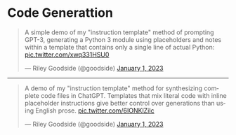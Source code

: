 # Code Generattion

<blockquote class="twitter-tweet"><p lang="en" dir="ltr">A simple demo of my &quot;instruction template&quot; method of prompting GPT-3, generating a Python 3 module using placeholders and notes within a template that contains only a single line of actual Python: <a href="https://t.co/xwq331HSU0">pic.twitter.com/xwq331HSU0</a></p>&mdash; Riley Goodside (@goodside) <a href="https://twitter.com/goodside/status/1609465914453377024?ref_src=twsrc%5Etfw">January 1, 2023</a></blockquote>

---

<blockquote class="twitter-tweet"><p lang="en" dir="ltr">A demo of my &quot;instruction template&quot; method for synthesizing complete code files in ChatGPT. Templates that mix literal code with inline placeholder instructions give better control over generations than using English prose. <a href="https://t.co/6IONKlZiIc">pic.twitter.com/6IONKlZiIc</a></p>&mdash; Riley Goodside (@goodside) <a href="https://twitter.com/goodside/status/1609489758584963073?ref_src=twsrc%5Etfw">January 1, 2023</a></blockquote> <script async src="https://platform.twitter.com/widgets.js" charset="utf-8"></script>
